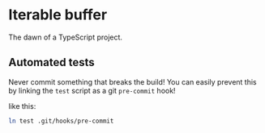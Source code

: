 # Iterable buffer
The dawn of a TypeScript project.

## Automated tests
Never commit something that breaks the build! You can
easily prevent this by linking the `test` script as a git `pre-commit` hook!

like this:
```bash
ln test .git/hooks/pre-commit
```
